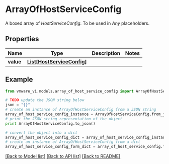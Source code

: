 # ArrayOfHostServiceConfig

A boxed array of *HostServiceConfig*. To be used in *Any* placeholders. 

## Properties
Name | Type | Description | Notes
------------ | ------------- | ------------- | -------------
**value** | [**List[HostServiceConfig]**](HostServiceConfig.md) |  | 

## Example

```python
from vmware_vi.models.array_of_host_service_config import ArrayOfHostServiceConfig

# TODO update the JSON string below
json = "{}"
# create an instance of ArrayOfHostServiceConfig from a JSON string
array_of_host_service_config_instance = ArrayOfHostServiceConfig.from_json(json)
# print the JSON string representation of the object
print ArrayOfHostServiceConfig.to_json()

# convert the object into a dict
array_of_host_service_config_dict = array_of_host_service_config_instance.to_dict()
# create an instance of ArrayOfHostServiceConfig from a dict
array_of_host_service_config_form_dict = array_of_host_service_config.from_dict(array_of_host_service_config_dict)
```
[[Back to Model list]](../README.md#documentation-for-models) [[Back to API list]](../README.md#documentation-for-api-endpoints) [[Back to README]](../README.md)


